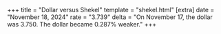 +++
title = "Dollar versus Shekel"
template = "shekel.html"
[extra]
date = "November 18, 2024"
rate = "3.739"
delta = "On November 17, the dollar was 3.750. The dollar became 0.287% weaker."
+++
